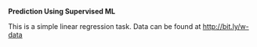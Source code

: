 **Prediction Using Supervised ML**

This is a simple linear regression task.
Data can be found at http://bit.ly/w-data


